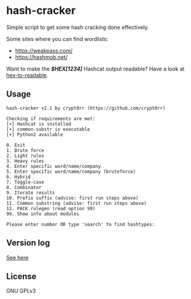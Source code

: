 # hash-cracker

Simple script to get some hash cracking done effectively.

Some sites where you can find wordlists:

* <https://weakpass.com/>
* <https://hashmob.net/>

Want to make the ***$HEX[1234]*** Hashcat output readable? Have a look at [hex-to-readable](https://github.com/crypt0rr/hex-to-readable).

## Usage

```plain
hash-cracker v2.1 by crypt0rr (https://github.com/crypt0rr)

Checking if requirements are met:
[+] Hashcat is installed
[+] common-substr is executable
[+] Python2 available

0. Exit
1. Brute force
2. Light rules
3. Heavy rules
4. Enter specific word/name/company
5. Enter specific word/name/company (bruteforce)
6. Hybrid
7. Toggle-case
8. Combinator
9. Iterate results
10. Prefix suffix (advise: first run steps above)
11. Common substring (advise: first run steps above)
12. PACK rulegen (read option 99)
99. Show info about modules

Please enter number OR type 'search' to find hashtypes:
```

## Version log

[See here](VERSION.md)

## License

GNU GPLv3
